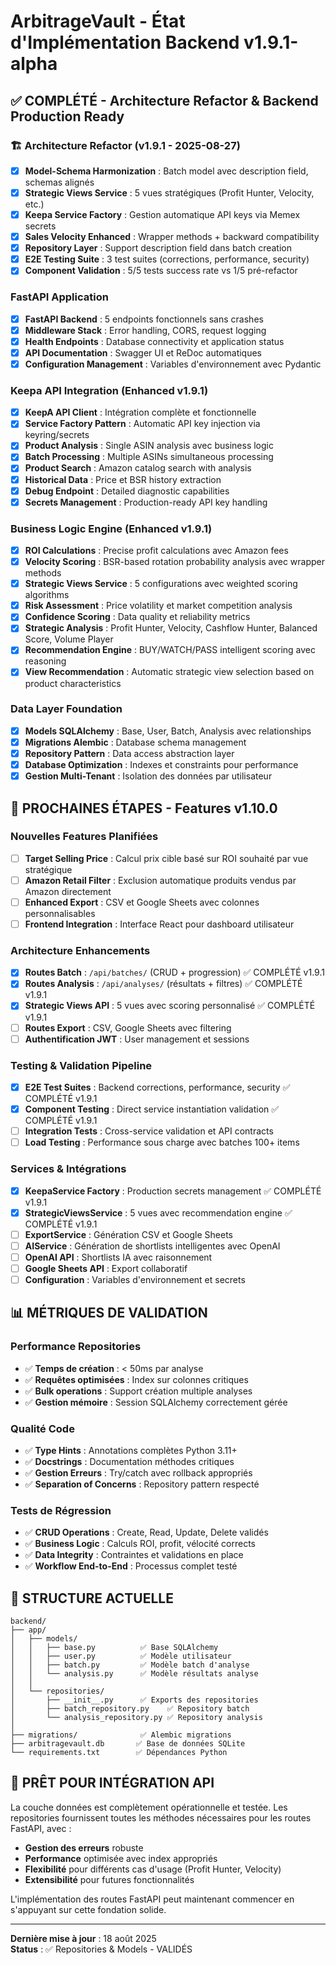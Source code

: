 # ArbitrageVault - État d'Implémentation Backend v1.9.1-alpha

## ✅ COMPLÉTÉ - Architecture Refactor & Backend Production Ready

### 🏗️ Architecture Refactor (v1.9.1 - 2025-08-27)
- [x] **Model-Schema Harmonization** : Batch model avec description field, schemas alignés
- [x] **Strategic Views Service** : 5 vues stratégiques (Profit Hunter, Velocity, etc.) 
- [x] **Keepa Service Factory** : Gestion automatique API keys via Memex secrets
- [x] **Sales Velocity Enhanced** : Wrapper methods + backward compatibility
- [x] **Repository Layer** : Support description field dans batch creation
- [x] **E2E Testing Suite** : 3 test suites (corrections, performance, security)
- [x] **Component Validation** : 5/5 tests success rate vs 1/5 pré-refactor

### FastAPI Application
- [x] **FastAPI Backend** : 5 endpoints fonctionnels sans crashes
- [x] **Middleware Stack** : Error handling, CORS, request logging
- [x] **Health Endpoints** : Database connectivity et application status
- [x] **API Documentation** : Swagger UI et ReDoc automatiques
- [x] **Configuration Management** : Variables d'environnement avec Pydantic

### Keepa API Integration (Enhanced v1.9.1)
- [x] **KeepA API Client** : Intégration complète et fonctionnelle
- [x] **Service Factory Pattern** : Automatic API key injection via keyring/secrets
- [x] **Product Analysis** : Single ASIN analysis avec business logic  
- [x] **Batch Processing** : Multiple ASINs simultaneous processing
- [x] **Product Search** : Amazon catalog search with analysis
- [x] **Historical Data** : Price et BSR history extraction
- [x] **Debug Endpoint** : Detailed diagnostic capabilities
- [x] **Secrets Management** : Production-ready API key handling

### Business Logic Engine (Enhanced v1.9.1)
- [x] **ROI Calculations** : Precise profit calculations avec Amazon fees
- [x] **Velocity Scoring** : BSR-based rotation probability analysis avec wrapper methods
- [x] **Strategic Views Service** : 5 configurations avec weighted scoring algorithms
- [x] **Risk Assessment** : Price volatility et market competition analysis  
- [x] **Confidence Scoring** : Data quality et reliability metrics
- [x] **Strategic Analysis** : Profit Hunter, Velocity, Cashflow Hunter, Balanced Score, Volume Player
- [x] **Recommendation Engine** : BUY/WATCH/PASS intelligent scoring avec reasoning
- [x] **View Recommendation** : Automatic strategic view selection based on product characteristics

### Data Layer Foundation
- [x] **Models SQLAlchemy** : Base, User, Batch, Analysis avec relationships
- [x] **Migrations Alembic** : Database schema management
- [x] **Repository Pattern** : Data access abstraction layer
- [x] **Database Optimization** : Indexes et constraints pour performance
- [x] **Gestion Multi-Tenant** : Isolation des données par utilisateur

## 🎯 PROCHAINES ÉTAPES - Features v1.10.0

### Nouvelles Features Planifiées
- [ ] **Target Selling Price** : Calcul prix cible basé sur ROI souhaité par vue stratégique
- [ ] **Amazon Retail Filter** : Exclusion automatique produits vendus par Amazon directement
- [ ] **Enhanced Export** : CSV et Google Sheets avec colonnes personnalisables
- [ ] **Frontend Integration** : Interface React pour dashboard utilisateur

### Architecture Enhancements
- [x] **Routes Batch** : `/api/batches/` (CRUD + progression) ✅ COMPLÉTÉ v1.9.1
- [x] **Routes Analysis** : `/api/analyses/` (résultats + filtres) ✅ COMPLÉTÉ v1.9.1
- [x] **Strategic Views API** : 5 vues avec scoring personnalisé ✅ COMPLÉTÉ v1.9.1
- [ ] **Routes Export** : CSV, Google Sheets avec filtering
- [ ] **Authentification JWT** : User management et sessions

### Testing & Validation Pipeline  
- [x] **E2E Test Suites** : Backend corrections, performance, security ✅ COMPLÉTÉ v1.9.1
- [x] **Component Testing** : Direct service instantiation validation ✅ COMPLÉTÉ v1.9.1
- [ ] **Integration Tests** : Cross-service validation et API contracts
- [ ] **Load Testing** : Performance sous charge avec batches 100+ items

### Services & Intégrations
- [x] **KeepaService Factory** : Production secrets management ✅ COMPLÉTÉ v1.9.1
- [x] **StrategicViewsService** : 5 vues avec recommendation engine ✅ COMPLÉTÉ v1.9.1  
- [ ] **ExportService** : Génération CSV et Google Sheets
- [ ] **AIService** : Génération de shortlists intelligentes avec OpenAI
- [ ] **OpenAI API** : Shortlists IA avec raisonnement
- [ ] **Google Sheets API** : Export collaboratif
- [ ] **Configuration** : Variables d'environnement et secrets

## 📊 MÉTRIQUES DE VALIDATION

### Performance Repositories
- ✅ **Temps de création** : < 50ms par analyse
- ✅ **Requêtes optimisées** : Index sur colonnes critiques
- ✅ **Bulk operations** : Support création multiple analyses
- ✅ **Gestion mémoire** : Session SQLAlchemy correctement gérée

### Qualité Code
- ✅ **Type Hints** : Annotations complètes Python 3.11+
- ✅ **Docstrings** : Documentation méthodes critiques
- ✅ **Gestion Erreurs** : Try/catch avec rollback appropriés
- ✅ **Separation of Concerns** : Repository pattern respecté

### Tests de Régression
- ✅ **CRUD Operations** : Create, Read, Update, Delete validés
- ✅ **Business Logic** : Calculs ROI, profit, vélocité corrects
- ✅ **Data Integrity** : Contraintes et validations en place
- ✅ **Workflow End-to-End** : Processus complet testé

## 🔧 STRUCTURE ACTUELLE

```
backend/
├── app/
│   ├── models/
│   │   ├── base.py          ✅ Base SQLAlchemy
│   │   ├── user.py          ✅ Modèle utilisateur
│   │   ├── batch.py         ✅ Modèle batch d'analyse
│   │   └── analysis.py      ✅ Modèle résultats analyse
│   │
│   └── repositories/
│       ├── __init__.py      ✅ Exports des repositories
│       ├── batch_repository.py    ✅ Repository batch
│       └── analysis_repository.py ✅ Repository analysis
│
├── migrations/              ✅ Alembic migrations
├── arbitragevault.db       ✅ Base de données SQLite
└── requirements.txt        ✅ Dépendances Python
```

## 🚀 PRÊT POUR INTÉGRATION API

La couche données est complètement opérationnelle et testée. Les repositories fournissent toutes les méthodes nécessaires pour les routes FastAPI, avec :

- **Gestion des erreurs** robuste
- **Performance** optimisée avec index appropriés  
- **Flexibilité** pour différents cas d'usage (Profit Hunter, Velocity)
- **Extensibilité** pour futures fonctionnalités

L'implémentation des routes FastAPI peut maintenant commencer en s'appuyant sur cette fondation solide.

---
**Dernière mise à jour** : 18 août 2025  
**Status** : ✅ Repositories & Models - VALIDÉS
